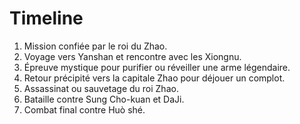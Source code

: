# Timeline
1. Mission confiée par le roi du Zhao.
2. Voyage vers Yanshan et rencontre avec les Xiongnu.
3. Épreuve mystique pour purifier ou réveiller une arme légendaire.
4. Retour précipité vers la capitale Zhao pour déjouer un complot.
5. Assassinat ou sauvetage du roi Zhao.
6. Bataille contre Sung Cho-kuan et DaJi.
7. Combat final contre Huò shé.
